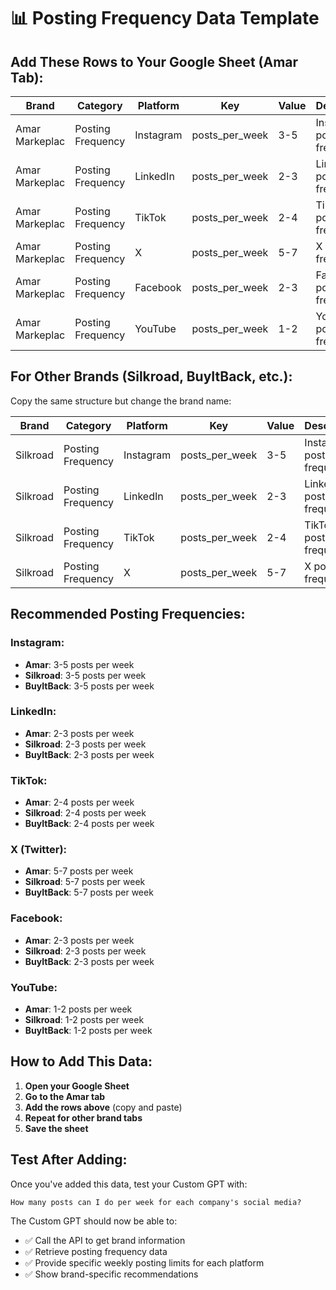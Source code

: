 # 📊 **Posting Frequency Data Template**

## **Add These Rows to Your Google Sheet (Amar Tab):**

| Brand | Category | Platform | Key | Value | Description | Required |
|-------|----------|----------|-----|-------|-------------|----------|
| Amar Markeplac | Posting Frequency | Instagram | posts_per_week | 3-5 | Instagram posting frequency | Yes |
| Amar Markeplac | Posting Frequency | LinkedIn | posts_per_week | 2-3 | LinkedIn posting frequency | Yes |
| Amar Markeplac | Posting Frequency | TikTok | posts_per_week | 2-4 | TikTok posting frequency | Yes |
| Amar Markeplac | Posting Frequency | X | posts_per_week | 5-7 | X posting frequency | Yes |
| Amar Markeplac | Posting Frequency | Facebook | posts_per_week | 2-3 | Facebook posting frequency | Yes |
| Amar Markeplac | Posting Frequency | YouTube | posts_per_week | 1-2 | YouTube posting frequency | Yes |

## **For Other Brands (Silkroad, BuyItBack, etc.):**

Copy the same structure but change the brand name:

| Brand | Category | Platform | Key | Value | Description | Required |
|-------|----------|----------|-----|-------|-------------|----------|
| Silkroad | Posting Frequency | Instagram | posts_per_week | 3-5 | Instagram posting frequency | Yes |
| Silkroad | Posting Frequency | LinkedIn | posts_per_week | 2-3 | LinkedIn posting frequency | Yes |
| Silkroad | Posting Frequency | TikTok | posts_per_week | 2-4 | TikTok posting frequency | Yes |
| Silkroad | Posting Frequency | X | posts_per_week | 5-7 | X posting frequency | Yes |

## **Recommended Posting Frequencies:**

### **Instagram:**
- **Amar**: 3-5 posts per week
- **Silkroad**: 3-5 posts per week
- **BuyItBack**: 3-5 posts per week

### **LinkedIn:**
- **Amar**: 2-3 posts per week
- **Silkroad**: 2-3 posts per week
- **BuyItBack**: 2-3 posts per week

### **TikTok:**
- **Amar**: 2-4 posts per week
- **Silkroad**: 2-4 posts per week
- **BuyItBack**: 2-4 posts per week

### **X (Twitter):**
- **Amar**: 5-7 posts per week
- **Silkroad**: 5-7 posts per week
- **BuyItBack**: 5-7 posts per week

### **Facebook:**
- **Amar**: 2-3 posts per week
- **Silkroad**: 2-3 posts per week
- **BuyItBack**: 2-3 posts per week

### **YouTube:**
- **Amar**: 1-2 posts per week
- **Silkroad**: 1-2 posts per week
- **BuyItBack**: 1-2 posts per week

## **How to Add This Data:**

1. **Open your Google Sheet**
2. **Go to the Amar tab**
3. **Add the rows above** (copy and paste)
4. **Repeat for other brand tabs**
5. **Save the sheet**

## **Test After Adding:**

Once you've added this data, test your Custom GPT with:

```
How many posts can I do per week for each company's social media?
```

The Custom GPT should now be able to:
- ✅ Call the API to get brand information
- ✅ Retrieve posting frequency data
- ✅ Provide specific weekly posting limits for each platform
- ✅ Show brand-specific recommendations
